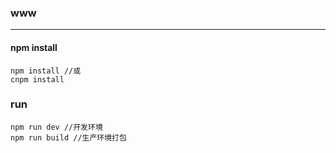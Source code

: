 ### www
------
#### npm install
```
npm install //或
cnpm install
```
### run
```
npm run dev //开发环境
npm run build //生产环境打包
```